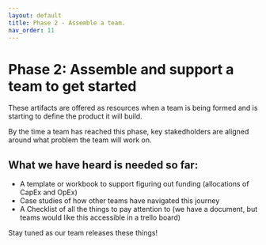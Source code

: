 ```yaml
---
layout: default
title: Phase 2 - Assemble a team.
nav_order: 11
---
```


# Phase 2: Assemble and support a team to get started

These artifacts are offered as resources when a team is being formed and is starting to define the product it will build. 

By the time a team has reached this phase, key stakedholders are aligned around what problem the team will work on.  

## What we have heard is needed so far:
* A template or workbook to support figuring out funding (allocations of CapEx and OpEx)
* Case studies of how other teams have navigated this journey
* A Checklist of all the things to pay attention to (we have a document, but teams would like this accessible in a trello board)

Stay tuned as our team releases these things!
